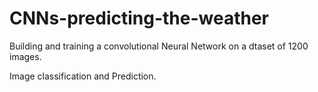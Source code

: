 # CNNs-predicting-the-weather

Building and training a convolutional Neural Network on a dtaset of 1200 images.

Image classification and Prediction.
